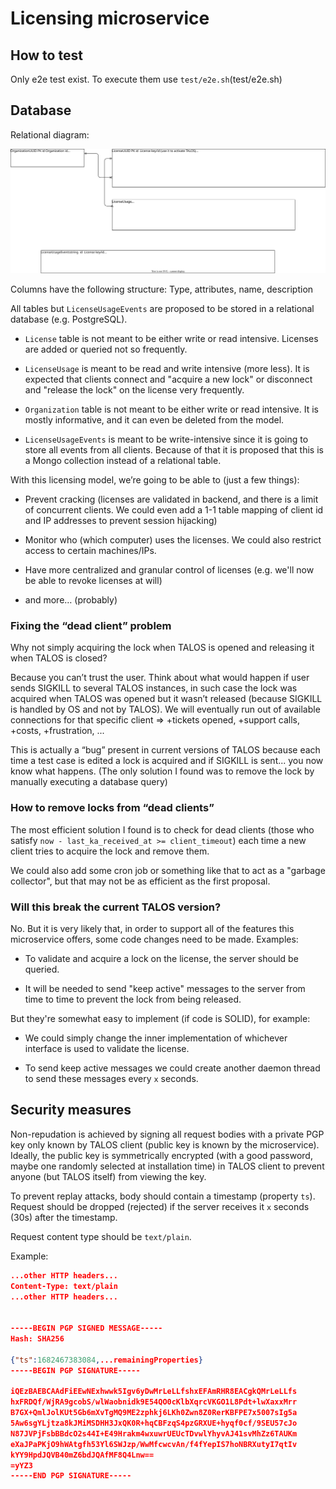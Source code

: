 # Licensing microservice

## How to test

Only e2e test exist. To execute them use `test/e2e.sh`(test/e2e.sh)

## Database

Relational diagram: 

![Relational diagram](licensing-relational.svg)


Columns have the following structure: Type, attributes, name, description

All tables but `LicenseUsageEvents` are proposed to be stored in a relational database (e.g. PostgreSQL).

- `License` table is not meant to be either write or read intensive. Licenses are added or queried not so frequently.

- `LicenseUsage` is meant to be read and write intensive (more less). It is expected that clients connect and "acquire a new lock" or disconnect and "release the lock" on the license very frequently.

- `Organization` table is not meant to be either write or read intensive. It is mostly informative, and it can even be deleted from the model.

- `LicenseUsageEvents` is meant to be write-intensive since it is going to store all events from all clients. Because of that it is proposed that this is a Mongo collection instead of a relational table.

With this licensing model, we’re going to be able to (just a few things):

- Prevent cracking (licenses are validated in backend, and there is a limit of concurrent clients. We could even add a 1-1 table mapping of client id and IP addresses to prevent session hijacking)

- Monitor who (which computer) uses the licenses. We could also restrict access to certain machines/IPs.

- Have more centralized and granular control of licenses (e.g. we'll now be able to revoke licenses at will)

- and more… (probably)

### Fixing the “dead client” problem

Why not simply acquiring the lock when TALOS is opened and releasing it when TALOS is closed?

Because you can’t trust the user. Think about what would happen if user sends SIGKILL to several TALOS instances, in such case the lock was acquired when TALOS was opened but it wasn’t released (because SIGKILL is handled by OS and not by TALOS). We will eventually run out of available connections for that specific client => +tickets opened, +support calls, +costs, +frustration, ...

This is actually a “bug” present in current versions of TALOS because each time a test case is edited a lock is acquired and if SIGKILL is sent... you now know what happens. (The only solution I found was to remove the lock by manually executing a database query)


### How to remove locks from “dead clients”

The most efficient solution I found is to check for dead clients (those who satisfy `now - last_ka_received_at >= client_timeout`) each time a new client tries to acquire the lock and remove them.

We could also add some cron job or something like that to act as a "garbage collector", but that may not be as efficient as the first proposal.

### Will this break the current TALOS version?

No. But it is very likely that, in order to support all of the features this microservice offers, some code changes need to be made. Examples:

- To validate and acquire a lock on the license, the server should be queried.

- It will be needed to send "keep active" messages to the server from time to time to prevent the lock from being released.

But they're somewhat easy to implement (if code is SOLID), for example:

- We could simply change the inner implementation of whichever interface is used to validate the license.

- To send keep active messages we could create another daemon thread to send these messages every `x` seconds.

## Security measures

Non-repudation is achieved by signing all request bodies with a private PGP key only known by TALOS client 
(public key is known by the microservice).
Ideally, the public key is symmetrically encrypted (with a good password, maybe one randomly selected at installation time) in
TALOS client to prevent anyone (but TALOS itself) from viewing the key.

To prevent replay attacks, body should contain a timestamp (property `ts`). Request should be dropped (rejected) if the server receives
it `x` seconds (30s) after the timestamp.

Request content type should be `text/plain`.

Example:

```json
...other HTTP headers...
Content-Type: text/plain
...other HTTP headers...


-----BEGIN PGP SIGNED MESSAGE-----
Hash: SHA256

{"ts":1682467383084,...remainingProperties}
-----BEGIN PGP SIGNATURE-----

iQEzBAEBCAAdFiEEwNExhwwk5Igv6yDwMrLeLLfshxEFAmRHR8EACgkQMrLeLLfs
hxFRDQf/WjRA9gcobS/wlWaobnidk9E54QO0cKlbXqrcVKGO1L8Pdt+lwXaxxMrr
B7GX+QmlJolKUt5Gb6mXvTgMQ9ME2zphkj6LKh0Zwn8Z0RerKBFPE7x5007sIg5a
5Aw6sgYLjtza8kJMiMSDHH3JxQK0R+hqCBFzqS4pzGRXUE+hyqf0cf/9SEU57cJo
N87JVPjFsbBBdcO2s44I+E49Hrakm4wxuwrUEUcTDvwlYhyvAJ41svMhZz6TAUKm
eXaJPaPKjO9hWAtgfh53Yl6SWJzp/WwMfcwcvAn/f4fYepIS7hoNBRXutyI7qtIv
kYY9HpdJQVB40mZ6bdJQAfMF8Q4Lnw==
=yYZ3
-----END PGP SIGNATURE-----
```
